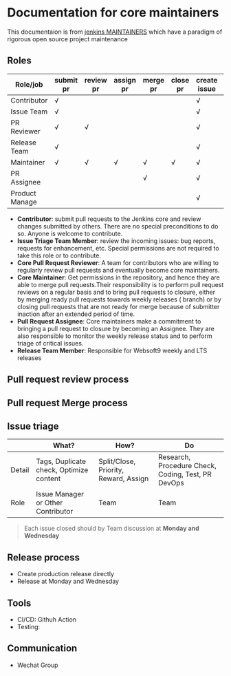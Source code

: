 # Documentation for core maintainers

This documentaion is from [jenkins MAINTAINERS](https://github.com/jenkinsci/jenkins/blob/master/docs/MAINTAINERS.adoc) which have a paradigm of rigorous open source project maintenance


## Roles

| Role/job     | submit pr | review pr | assign pr | merge pr | close pr | create issue | manage issue | release |
| ------------ | --------- | --------- | --------- | -------- | -------- | ------------ | ------------ | ------- |
| Contributor  | √         |           |           |          |          | √            |              |         |
| Issue Team   | √         |           |           |          |          | √            | √            |         |
| PR Reviewer  | √         | √         |           |          |          | √            |              |         |
| Release Team | √         |           |           |          |          | √            |              | √       |
| Maintainer   | √         | √         | √         | √        | √        | √            |              |         |
| PR Assignee  |           |           |           | √        |          | √            |              |         |
| Product Manage  |           |           |           |         |          | √            |              |         |



* **Contributor**: submit pull requests to the Jenkins core and review changes submitted by others. There are no special preconditions to do so. Anyone is welcome to contribute.
* **Issue Triage Team Member**: review the incoming issues: bug reports, requests for enhancement, etc. Special permissions are not required to take this role or to contribute.
* **Core Pull Request Reviewer**: A team for contributors who are willing to regularly review pull requests and eventually become core maintainers.
* **Core Maintainer**: Get permissions in the repository, and hence they are able to merge pull requests.Their responsibility is to perform pull request reviews on a regular basis and to bring pull requests to closure, either by merging ready pull requests towards weekly releases ( branch) or by closing pull requests that are not ready for merge because of submitter inaction after an extended period of time.
* **Pull Request Assignee**: Core maintainers make a commitment to bringing a pull request to closure by becoming an Assignee. They are also responsible to monitor the weekly release status and to perform triage of critical issues. 
* **Release Team Member**: Responsible for Websoft9 weekly and LTS releases

## Pull request review process

## Pull request Merge process

## Issue triage

|        | What?                                       | How?                                      | Do                                                          |
| ------ | ------------------------------------------- | ----------------------------------------- | ----------------------------------------------------------- |
| Detail | Tags, Duplicate check, Optimize content | Split/Close, Priority, Reward, Assign | Research, Procedure Check, Coding, Test, PR DevOps |
| Role   | Issue Manager or Other Contributor          | Team                                      | Team                                                        |

> Each issue closed should by Team discussion at **Monday and Wednesday**

## Release process

- Create production release directly
- Release at Monday and Wednesday

## Tools

- CI/CD: Githuh Action
- Testing:

## Communication

- Wechat Group